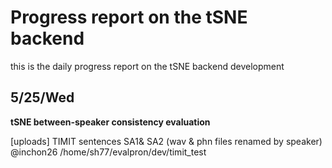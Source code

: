 # Progress report on the tSNE backend 
this is the daily progress report on the tSNE backend development
## 5/25/Wed
**tSNE between-speaker consistency evaluation**

[uploads] TIMIT sentences SA1& SA2 (wav & phn files renamed by speaker) 
         @inchon26 /home/sh77/evalpron/dev/timit_test
